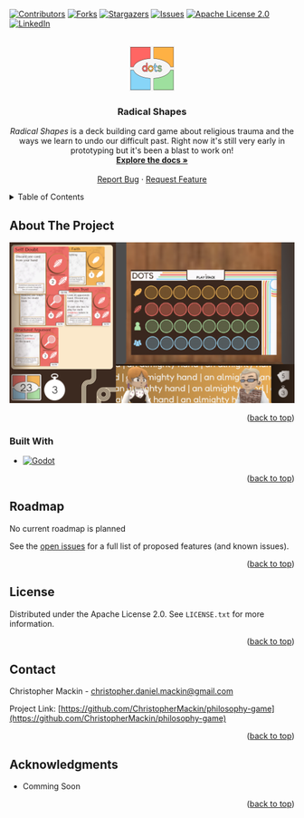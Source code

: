 <!-- Improved compatibility of back to top link: See: https://github.com/othneildrew/Best-README-Template/pull/73 -->
<a id="readme-top"></a>
<!--
*** Thanks for checking out the Best-README-Template. If you have a suggestion
*** that would make this better, please fork the repo and create a pull request
*** or simply open an issue with the tag "enhancement".
*** Don't forget to give the project a star!
*** Thanks again! Now go create something AMAZING! :D
-->



<!-- PROJECT SHIELDS -->
<!--
*** I'm using markdown "reference style" links for readability.
*** Reference links are enclosed in brackets [ ] instead of parentheses ( ).
*** See the bottom of this document for the declaration of the reference variables
*** for contributors-url, forks-url, etc. This is an optional, concise syntax you may use.
*** https://www.markdownguide.org/basic-syntax/#reference-style-links
-->
[![Contributors][contributors-shield]][contributors-url]
[![Forks][forks-shield]][forks-url]
[![Stargazers][stars-shield]][stars-url]
[![Issues][issues-shield]][issues-url]
[![Apache License 2.0][license-shield]][license-url]
[![LinkedIn][linkedin-shield]][linkedin-url]



<!-- PROJECT LOGO -->
<br />
<div align="center">
  <a href="https://github.com/ChristopherMackin/philosophy-game">
    <img src="images/logo.svg" alt="Logo" width="80" height="80">
  </a>

<h3 align="center">Radical Shapes</h3>

  <p align="center">
    <i>Radical Shapes</i> is a deck building card game about religious trauma and the ways we learn to undo our difficult past. Right now it's still very early in prototyping but it's been a blast to work on!
    <br />
    <a href="https://github.com/ChristopherMackin/philosophy-game"><strong>Explore the docs »</strong></a>
    <br />
    <br />
    <a href="https://github.com/ChristopherMackin/philosophy-game/issues/new?labels=bug&template=bug-report---.md">Report Bug</a>
    &middot;
    <a href="https://github.com/ChristopherMackin/philosophy-game/issues/new?labels=enhancement&template=feature-request---.md">Request Feature</a>
  </p>
</div>



<!-- TABLE OF CONTENTS -->
<details>
  <summary>Table of Contents</summary>
  <ol>
    <li>
      <a href="#about-the-project">About The Project</a>
      <ul>
        <li><a href="#built-with">Built With</a></li>
      </ul>
    </li>
    <li><a href="#usage">Usage</a></li>
    <li><a href="#roadmap">Roadmap</a></li>
    <li><a href="#license">License</a></li>
    <li><a href="#contact">Contact</a></li>
    <li><a href="#acknowledgments">Acknowledgments</a></li>
  </ol>
</details>



<!-- ABOUT THE PROJECT -->
## About The Project

![Radical Shapes Screen Shot][product-screenshot]

<p align="right">(<a href="#readme-top">back to top</a>)</p>

### Built With

* [![Godot][Godot-sheild]][Godot-url]

<p align="right">(<a href="#readme-top">back to top</a>)</p>

<!-- ROADMAP -->
## Roadmap

No current roadmap is planned

See the [open issues](https://github.com/ChristopherMackin/philosophy-game/issues) for a full list of proposed features (and known issues).

<p align="right">(<a href="#readme-top">back to top</a>)</p>

<!-- LICENSE -->
## License

Distributed under the Apache License 2.0. See `LICENSE.txt` for more information.

<p align="right">(<a href="#readme-top">back to top</a>)</p>



<!-- CONTACT -->
## Contact

Christopher Mackin - christopher.daniel.mackin@gmail.com

Project Link: [https://github.com/ChristopherMackin/philosophy-game](https://github.com/ChristopherMackin/philosophy-game)

<p align="right">(<a href="#readme-top">back to top</a>)</p>



<!-- ACKNOWLEDGMENTS -->
## Acknowledgments

* Comming Soon

<p align="right">(<a href="#readme-top">back to top</a>)</p>



<!-- MARKDOWN LINKS & IMAGES -->
<!-- https://www.markdownguide.org/basic-syntax/#reference-style-links -->
[contributors-shield]: https://img.shields.io/github/contributors/ChristopherMackin/philosophy-game.svg?style=for-the-badge
[contributors-url]: https://github.com/ChristopherMackin/philosophy-game/graphs/contributors
[forks-shield]: https://img.shields.io/github/forks/ChristopherMackin/philosophy-game.svg?style=for-the-badge
[forks-url]: https://github.com/ChristopherMackin/philosophy-game/network/members
[stars-shield]: https://img.shields.io/github/stars/ChristopherMackin/philosophy-game.svg?style=for-the-badge
[stars-url]: https://github.com/ChristopherMackin/philosophy-game/stargazers
[issues-shield]: https://img.shields.io/github/issues/ChristopherMackin/philosophy-game.svg?style=for-the-badge
[issues-url]: https://github.com/ChristopherMackin/philosophy-game/issues
[license-shield]: https://img.shields.io/github/license/ChristopherMackin/philosophy-game.svg?style=for-the-badge
[license-url]: https://github.com/ChristopherMackin/philosophy-game/blob/main/LICENSE.txt
[linkedin-shield]: https://img.shields.io/badge/-LinkedIn-black.svg?style=for-the-badge&logo=linkedin&colorB=555
[linkedin-url]: https://www.linkedin.com/in/christopher-daniel-mackin/
[product-screenshot]: images/screenshot.png
[Godot-sheild]: https://img.shields.io/badge/Godot%20Engine-478CBF?logo=godotengine&logoColor=fff&style=flat
[Godot-url]: https://godotengine.org/
